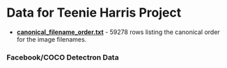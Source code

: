 # Data for Teenie Harris Project

* **[canonical_filename_order.txt](canonical_filename_order.txt)** - 59278 rows listing the canonical order for the image filenames.

### Facebook/COCO Detectron Data

